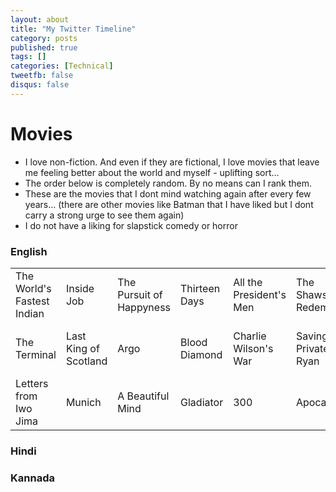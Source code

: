 ```yaml
---
layout: about
title: "My Twitter Timeline"
category: posts
published: true
tags: []
categories: [Technical]
tweetfb: false
disqus: false
---
```


# Movies

* I love non-fiction. And even if they are fictional, I love movies that leave me feeling better about the world and myself - uplifting sort…
* The order below is completely random. By no means can I rank them.
* These are the movies that I dont mind watching again after every few years... (there are other movies like Batman that I have liked but I dont carry a strong urge to see them again)
* I do not have a liking for slapstick comedy or horror

### English

<table class="table table-bordered table-striped table-condensed bs-docs-grid">
    <tr class="tablerow"">
        <td>The World's Fastest Indian</td>
        <td>Inside Job</td>
        <td>The Pursuit of Happyness</td>
        <td>Thirteen Days</td>
        <td>All the President's Men</td>
        <td>The Shawshank Redemption</td>
        <td>Hotel Rwanda</td>
        <td>Defiance</td>
        <td>Frost Nixon</td>
        <td>Invictus</td>
        <td>Margin Call</td>
        <td>Searching for Sugar Man</td>
    </tr>
    <tr class="tablerow">
        <td>The Terminal</td>
        <td>Last King of Scotland</td>
        <td>Argo</td>
        <td>Blood Diamond</td>
        <td>Charlie Wilson's War</td>
        <td>Saving Private Ryan</td>
        <td>Cast Away</td>
        <td>Lincoln</td>
        <td>Bruce Almighty</td>
        <td>Schindlers list</td>
        <td>Bridge on the River Kwai</td>
        <td>The Thin Red Line</td>
    </tr>
    <tr class="tablerow">
        <td>Letters from Iwo Jima</td>
        <td>Munich</td>
        <td>A Beautiful Mind</td>
        <td>Gladiator</td>
        <td>300</td>
        <td>Apocalypto</td>
        <td>The King's Speech</td>
        <td>Valkyrie</td>
    </tr>
</table>


### Hindi


### Kannada


